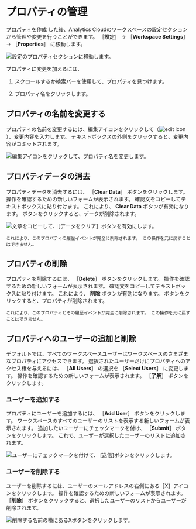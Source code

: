 # プロパティの管理

[プロパティを作成](../connecting-data-sources/scoping-sites-and-individuals-using-properties.md#creating-a-property) した後、Analytics Cloudのワークスペースの設定セクションから管理や変更を行うことができます。 ［**設定**］ &rarr; ［**Workspace Settings**］ &rarr; ［**Properties**］ に移動します。

![設定のプロパティセクションに移動します。](./managing-properties/images/01.png)

プロパティに変更を加えるには、

1. スクロールするか検索バーを使用して、プロパティを見つけます。

1. プロパティ名をクリックします。

## プロパティの名前を変更する

プロパティの名前を変更するには、編集アイコンをクリックして（![edit icon](https://learn.liferay.com/dxp/latest/en/_images/icon-edit.png)）、変更内容を入力します。 テキストボックスの外側をクリックすると、変更内容がコミットされます。

![編集アイコンをクリックして、プロパティ名を変更します。](./managing-properties/images/02.png)

## プロパティデータの消去

プロパティデータを消去するには、 ［**Clear Data**］ ボタンをクリックします。 操作を確認するための新しいフォームが表示されます。 確認文をコピーしてテキストボックスに貼り付けます。 これにより、 **Clear Data** ボタンが有効になります。 ボタンをクリックすると、データが削除されます。

![文章をコピーして、［データをクリア］ボタンを有効にします。](./managing-properties/images/03.png)

```{warning}
これにより、このプロパティの履歴イベントが完全に削除されます。 この操作を元に戻すことはできません。
```

## プロパティの削除

プロパティを削除するには、 ［**Delete**］ ボタンをクリックします。 操作を確認するための新しいフォームが表示されます。 確認文をコピーしてテキストボックスに貼り付けます。 これにより、 **削除** ボタンが有効になります。 ボタンをクリックすると、プロパティが削除されます。

```{warning}
これにより、このプロパティとその履歴イベントが完全に削除されます。 この操作を元に戻すことはできません。
```

## プロパティへのユーザーの追加と削除

デフォルトでは、すべてのワークスペースユーザーはワークスペースのさまざまなプロパティにアクセスできます。 選択されたユーザーだけにプロパティへのアクセス権を与えるには、 ［**All Users**］ の選択を ［**Select Users**］ に変更します。 操作を確認するための新しいフォームが表示されます。 ［**了解**］ ボタンをクリックします。

### ユーザーを追加する

プロパティにユーザーを追加するには、 ［**Add User**］ ボタンをクリックします。 ワークスペースのすべてのユーザーのリストを表示する新しいフォームが表示されます。 追加したいユーザーにチェックマークを付け、 ［**Submit**］ ボタンをクリックします。 これで、ユーザーが選択したユーザーのリストに追加されます。

![ユーザーにチェックマークを付けて、 [送信]ボタンをクリックします。](./managing-properties/images/04.png)

### ユーザーを削除する

ユーザーを削除するには、ユーザーのメールアドレスの右側にある［X］アイコンをクリックします。 操作を確認するための新しいフォームが表示されます。 ［**削除**］ ボタンをクリックすると、選択したユーザーのリストからユーザーが削除されます。

![削除する名前の横にあるXボタンをクリックします。](./managing-properties/images/05.png)
